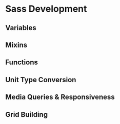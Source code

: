 # Sass Development #

## Variables ##

## Mixins ##

## Functions ##

## Unit Type Conversion ##

## Media Queries & Responsiveness ##

## Grid Building ##